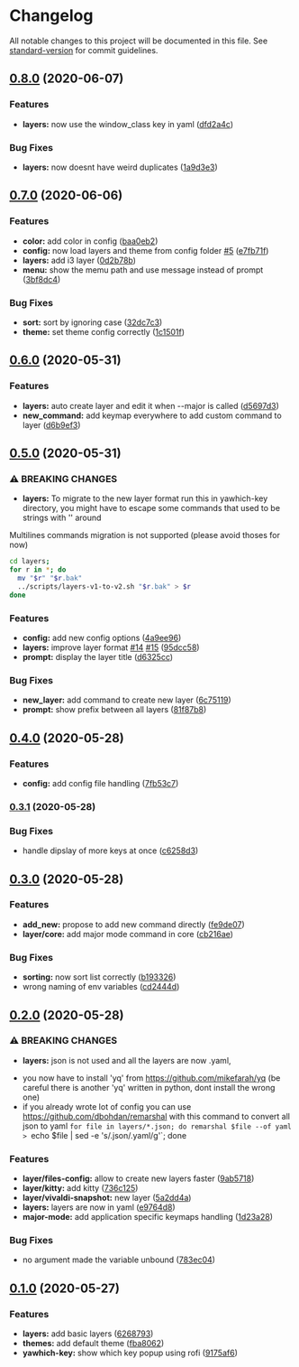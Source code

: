 # Changelog

All notable changes to this project will be documented in this file. See [standard-version](https://github.com/conventional-changelog/standard-version) for commit guidelines.

## [0.8.0](https://github.com/adelin-b/yawhich-key/compare/v0.7.0...v0.8.0) (2020-06-07)


### Features

* **layers:** now use the window_class key in yaml ([dfd2a4c](https://github.com/adelin-b/yawhich-key/commit/dfd2a4c861f91928c00cd05a42a980e28c25c664))


### Bug Fixes

* **layers:** now doesnt have weird duplicates ([1a9d3e3](https://github.com/adelin-b/yawhich-key/commit/1a9d3e30a5e04c2a5d07d2778e3e3df01f4d1785))

## [0.7.0](https://github.com/adelin-b/yawhich-key/compare/v0.6.0...v0.7.0) (2020-06-06)


### Features

* **color:** add color in config ([baa0eb2](https://github.com/adelin-b/yawhich-key/commit/baa0eb2b1307f74169eeae524b0d969710760535))
* **config:** now load layers and theme from config folder [#5](https://github.com/adelin-b/yawhich-key/issues/5) ([e7fb71f](https://github.com/adelin-b/yawhich-key/commit/e7fb71f434791b9485ea33db6be8e4495b032bed))
* **layers:** add i3 layer ([0d2b78b](https://github.com/adelin-b/yawhich-key/commit/0d2b78b6852473a7527714ad7f94b30f4eaf7b86))
* **menu:** show the memu path and use message instead of prompt ([3bf8dc4](https://github.com/adelin-b/yawhich-key/commit/3bf8dc4ca621786a177242c1695fe99ac9d37339))


### Bug Fixes

* **sort:** sort by ignoring case ([32dc7c3](https://github.com/adelin-b/yawhich-key/commit/32dc7c3d354d9321bd7abe49c8f03bfafbaeb96a))
* **theme:** set theme config correctly ([1c1501f](https://github.com/adelin-b/yawhich-key/commit/1c1501fc883cb04fb9d32e8447740841e12e52fa))

## [0.6.0](https://github.com/adelin-b/yawhich-key/compare/v0.5.0...v0.6.0) (2020-05-31)


### Features

* **layers:** auto create layer and edit it when --major is called ([d5697d3](https://github.com/adelin-b/yawhich-key/commit/d5697d363d32b55cc37286638f48398edc57fc64))
* **new_command:** add keymap everywhere to add custom command to layer ([d6b9ef3](https://github.com/adelin-b/yawhich-key/commit/d6b9ef3c7bf95b148f3991685199abbabf76f9c2))

## [0.5.0](https://github.com/adelin-b/yawhich-key/compare/v0.4.0...v0.5.0) (2020-05-31)


### ⚠ BREAKING CHANGES

* **layers:** To migrate to the new layer format run this in yawhich-key directory,
you might have to escape some commands that used to be strings with '' around

Multilines commands migration is not supported (please avoid thoses for now)

```bash
cd layers;
for r in *; do
  mv "$r" "$r.bak"
  ../scripts/layers-v1-to-v2.sh "$r.bak" > $r
done
```

### Features

* **config:** add new config options ([4a9ee96](https://github.com/adelin-b/yawhich-key/commit/4a9ee9658e97105d13c0a01b40d9fdb7f747b32a))
* **layers:** improve layer format [#14](https://github.com/adelin-b/yawhich-key/issues/14) [#15](https://github.com/adelin-b/yawhich-key/issues/15) ([95dcc58](https://github.com/adelin-b/yawhich-key/commit/95dcc586a2cb1380aecf77472e291663bf559594))
* **prompt:** display the layer title ([d6325cc](https://github.com/adelin-b/yawhich-key/commit/d6325cc001ada9340b8b1762ccee701c0172bab7))


### Bug Fixes

* **new_layer:** add command to create new layer ([6c75119](https://github.com/adelin-b/yawhich-key/commit/6c751190fad46f4cc6ec76b7376fd3192f4d3e31))
* **prompt:** show prefix between all layers ([81f87b8](https://github.com/adelin-b/yawhich-key/commit/81f87b86943734be30fd09a1f5cd3fc333a261b2))

## [0.4.0](https://github.com/adelin-b/yawhich-key/compare/v0.3.1...v0.4.0) (2020-05-28)


### Features

* **config:** add config file handling ([7fb53c7](https://github.com/adelin-b/yawhich-key/commit/7fb53c7d5f029e07f93cd7d049e80b1576d06f0c))

### [0.3.1](https://github.com/adelin-b/yawhich-key/compare/v0.3.0...v0.3.1) (2020-05-28)


### Bug Fixes

* handle dipslay of more keys at once ([c6258d3](https://github.com/adelin-b/yawhich-key/commit/c6258d3043437d1aa3ba587da68dca4f6afa1ac9))

## [0.3.0](https://github.com/adelin-b/yawhich-key/compare/v0.2.0...v0.3.0) (2020-05-28)


### Features

* **add_new:** propose to add new command directly ([fe9de07](https://github.com/adelin-b/yawhich-key/commit/fe9de07abafc7198d120abbf2ea0fc9efc945b53))
* **layer/core:** add major mode command in core ([cb216ae](https://github.com/adelin-b/yawhich-key/commit/cb216ae95735760f2d76a8132a50f4f297a6f701))


### Bug Fixes

* **sorting:** now sort list correctly ([b193326](https://github.com/adelin-b/yawhich-key/commit/b19332645209851f7135e709f2ac69563c13d1fd))
* wrong naming of env variables ([cd2444d](https://github.com/adelin-b/yawhich-key/commit/cd2444d67e4ec7efbacf8ebd1bd1da12f471c4be))

## [0.2.0](https://github.com/adelin-b/yawhich-key/compare/v0.1.0...v0.2.0) (2020-05-28)


### ⚠ BREAKING CHANGES

* **layers:** json is not used and all the layers are now .yaml,
- you now have to install 'yq' from https://github.com/mikefarah/yq (be careful there is another 'yq' written in python, dont install the wrong one)
- if you already wrote lot of config you can use https://github.com/dbohdan/remarshal with this command to convert all json to yaml `for file in layers/*.json; do remarshal $file --of yaml > `echo $file | sed -e 's/\.json/\.yaml/g'`; done

### Features

* **layer/files-config:** allow to create new layers faster ([9ab5718](https://github.com/adelin-b/yawhich-key/commit/9ab57188be2872c671d67d4b403ce7e983a01196))
* **layer/kitty:** add kitty ([736c125](https://github.com/adelin-b/yawhich-key/commit/736c125b8e62cbd72bd3f4e7f4c986477df520b6))
* **layer/vivaldi-snapshot:** new layer ([5a2dd4a](https://github.com/adelin-b/yawhich-key/commit/5a2dd4a809be55618212fc09bfc3bd570473ad21))
* **layers:** layers are now in yaml ([e9764d8](https://github.com/adelin-b/yawhich-key/commit/e9764d8c43efcfbb03021edae24932e319463ac4))
* **major-mode:** add application specific keymaps handling ([1d23a28](https://github.com/adelin-b/yawhich-key/commit/1d23a282764bc5cb7718175dc971c8fc39923e3f))


### Bug Fixes

* no argument made the variable unbound ([783ec04](https://github.com/adelin-b/yawhich-key/commit/783ec042355dd4d5e479bc48554b2c1beb0dc7c5))

## [0.1.0](https://github.com/adelin-b/yawhich-key/compare/9175af68ecab08bef0a54d31e3ac41e29089da4d...v0.1.0) (2020-05-27)


### Features

* **layers:** add basic layers ([6268793](https://github.com/adelin-b/yawhich-key/commit/62687937de3256980822974c70a7f80561ab3ac2))
* **themes:** add default theme ([fba8062](https://github.com/adelin-b/yawhich-key/commit/fba8062daad7e4355c1ee9965cf49e006e6b968c))
* **yawhich-key:** show which key popup using rofi ([9175af6](https://github.com/adelin-b/yawhich-key/commit/9175af68ecab08bef0a54d31e3ac41e29089da4d))
